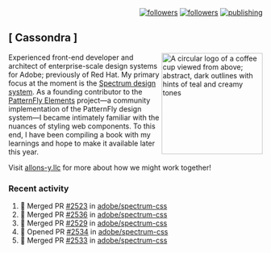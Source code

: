 <p align="right"><a rel="me" href="https://front-end.social/@castastrophe">
    <img alt="followers" title="Follow me on Mastodon" src="https://img.shields.io/mastodon/follow/109297102751309835?domain=https%3A%2F%2Ffront-end.social&label=Follow&logo=mastodon&logoColor=white&style=for-the-badge&labelColor=008080&color=006969"/></a>
  <a href="https://codepen.io/castastrophe/">
    <img alt="followers" title="Follow me on CodePen" src="https://img.shields.io/badge/16-1?color=640464&labelColor=7c007c&style=for-the-badge&logo=codepen&label=Follow"/></a>
<a href="https://castastrophe.medium.com/">
    <img alt="publishing" title="View articles on Medium" src="https://img.shields.io/badge/107-1?color=666&labelColor=444&label=subscribe&logo=medium&logoColor=white&style=for-the-badge"/></a>
</p>

## [&nbsp;Cassondra&nbsp;]

<img align="right" src="https://github-production-user-asset-6210df.s3.amazonaws.com/1840295/253016758-ba468774-1cd3-42c2-8f43-947b5eeb5edf.png" height="200" alt="A circular logo of a coffee cup viewed from above; abstract, dark outlines with hints of teal and creamy tones">

Experienced front-end developer and architect of enterprise-scale design systems for Adobe; previously of Red Hat. My primary focus at the moment is the [Spectrum design system](https://github.com/adobe/spectrum-css). As a founding contributor to the [PatternFly&nbsp;Elements](https://github.com/patternfly/patternfly-elements) project&mdash;a community implementation of the PatternFly design system&mdash;I became intimately familiar with the nuances of styling web components. To this end, I have been compiling a book with my learnings and hope to make it available later this year.

Visit [allons-y.llc](http://allons-y.llc/) for more about how we might work together!

### Recent activity

<!--START_SECTION:activity-->
1. 🎉 Merged PR [#2523](https://github.com/adobe/spectrum-css/pull/2523) in [adobe/spectrum-css](https://github.com/adobe/spectrum-css)
2. 🎉 Merged PR [#2536](https://github.com/adobe/spectrum-css/pull/2536) in [adobe/spectrum-css](https://github.com/adobe/spectrum-css)
3. 🎉 Merged PR [#2529](https://github.com/adobe/spectrum-css/pull/2529) in [adobe/spectrum-css](https://github.com/adobe/spectrum-css)
4. 💪 Opened PR [#2534](https://github.com/adobe/spectrum-css/pull/2534) in [adobe/spectrum-css](https://github.com/adobe/spectrum-css)
5. 🎉 Merged PR [#2533](https://github.com/adobe/spectrum-css/pull/2533) in [adobe/spectrum-css](https://github.com/adobe/spectrum-css)
<!--END_SECTION:activity-->
